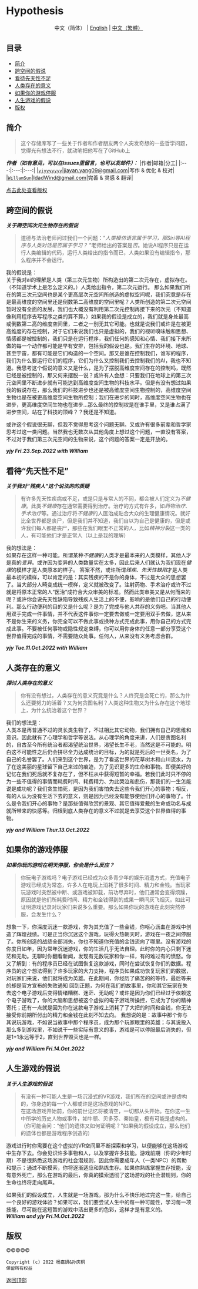# Hypothesis
<div align="center">中文（简体） | <a href="README-en.md">English</a> | <a href="README-cn-tr.md">中文（繁體）</a></div>  

## 目录
- [简介](#简介)  
- [跨空间的假说](#跨空间的假说)  
- [看待先天性不足](#看待先天性不足)
- [人类存在的意义](#人类存在的意义)
- [如果你的游戏停服](#如果你的游戏停服)
- [人生游戏的假说](#人生游戏的假说)
- [版权](#版权)
## 简介
> 这个存储库写了一些关于作者和作者朋友两个人突发奇想的一些哲学问题，觉得光有想法不行，就动笔把他写在了GitHub上
 
***作者（如有意见，可以在issues里留言，也可以发邮件）：*** 
|作者|邮箱|分工|
|:---:|:---:|:---:|
|[`yjyyyyyyy`](https://github.com/yjyyyyyyy)|jiayan.yang09@gmail.com|写作 & 优化 & 校对|
|[`WillamSun`](https://github.com/WillamSun)|IdadWind@gmail.com|完善 & 灵感 & 翻译|

[点击此处查看版权](#版权)
## 跨空间的假说
***关于跨空间次元生物存在的假说***

>道德与法治老师问过我们一个问题：“*人类模仿语言属于学习，那Siri等AI程序与人类对话是否属于学习？* ”老师给出的答案是*否*。她说AI程序只是在运行人类编辑的代码，运行人类给出的指令而已，人类如果没有编辑指令，那么程序并不会运行。  

我的假说是：  
关于我对ai的理解是人类（第三次元生物）所构造出的第二次元存在，虚拟存在。（不知道学术上是怎么定义的。）人类给出指令，第二次元运行。
那么如果我们所在的第三次元空间也是某个更高层次元空间所创造的虚拟空间呢，我们究竟是存在是最高维度的空间里还是倒数第二高维度的空间里呢？人类所创造的第二次元空间暂时没有全面的发展，我们也大概没有利用第二次元控制再接下来的次元（不知道像利用程序去写程序之类的算不算。）如果我的假设是成立的，我们就是身处最高或倒数第二高的维度空间里，二者之一别无其它可能。也就是说我们或许是在被更高维度的存在控制，对于它们来说我们也只是虚拟的，我们的视听嗅味触和思想、情感都是被控制的，我们只是在运行程序，我们任何的感知和心情、我们接下来所做的每一个动作都可能是早有安排，包括我的假设也是。我们生存的环境、地球、甚至宇宙，都有可能是它们构造的一个空间。那又是谁在控制我们，谁写的程序，我们为什么要运行它们的程序，它们为什么又控制我们去控制我们的AI，我也不知道。我思考这个假说的意义又是什么，是为了摆脱高维度空间存在的控制吗，既然已经是被控制的，那又何来摆脱一说？或许有人会想：只要我们在地球上的第三次元空间里不断进步就有可能达到高维度空间生物的科技水平。但是有没有想过如果我的假说存在，那么我们的科技进步也还是被高维度空间生物控制的，高维度空间生物也是在被更高维度空间生物所控制；我们在进步的同时，高维度空间生物也在进步，更高维度空间生物也在进步...那么最终的控制权是在谁手里，又是谁占满了进步空间，站在了科技的顶峰？？我还是不知道。

或许这个假说很无聊，但我不觉得思考这个问题无聊。又或许有很多前辈和哲学家思考过这一类问题。当然我也无数次从其他角度上想过这个问题，一直没有答案，不过对于我们第三次元空间的生物来说，这个问题的答案一定是开放的。

***yjy Fri.23.Sep.2022 with William***
## 看待“先天性不足”
***关于我对“残疾人”这个说法的的质疑***

> 有许多先天性疾病或不足，或是只是与常人的不同，都会被人们定义为*不健康*。此类*不健康*存在通常需要得到治疗。治疗的方式有许多，如*药物治疗*、*手术治疗*等。通过治疗将*不健康*的人医治成贴合大众的生理健康情况。就好比全世界都是丧尸，但是我们并不知道，我们自以为自己是健康的，但是或许我们每人都是丧尸，那些在我们眼里不正常的人，比如*精神分裂*这一类的人，有可能他们才是正常人（以上是我的理解）

我的想法是：  
如果存在这样一种可能。所谓某种*不健康*的人类才是最本来的人类模样，其他人才是真的*变异*。或许因为变异的人类数量实在太多，因此后来人们就认为我们现在*健康*的模样才是人类原本的样子。
答案不然，或许所谓*残疾*、*先天性缺陷*才是人类最本初的模样，可以肯定的是：其实残疾的不是你的身体，不过是大众的思想罢了。当大部分人畸变成统一模样，定义就被改变了。注射药物、手术治疗或许不过就是将原本正常的人“医治”成符合大众审美的标准。然而此类审美又是从何而来的呢？或许你会说先天性缺陷导致残疾人生活上的不便，影响的是他们自己的行动便利。那么行动便利的目的又是什么呢？是为了完成与他人共存的义务吧。当其他人用双手完成一件事情，并不代表这件事你一定要去做或一定要用双手去做，这从来不是你生来的义务，你完全可以不做此事或换种方式完成此事，用你自己的方式完成此事。不要被任何事物或隐性规定束缚，你可以用你身体的任意一部分享受这个世界值得完成的事情，不需要随众处事。任何人，从来没有义务考虑合群。  
  
***yjy Tue.11.Oct.2022 with William***
## 人类存在的意义
***探讨人类存在的意义***

> 你有没有想过，人类存在的意义究竟是什么？人终究是会死亡的，那么为什么还要努力的活着？又为何贪图名利？人类这种生物又为什么存在这个地球上，为什么统治着这个世界？

我们的想法是：  
人类本是再普通不过的灵长类生物了，不过相比其它动物，我们拥有自己的思维和意识。因此就有了心理学和哲学等说法。从心理学的角度来讲，人们是贪图名利的，自古至今所有统治者都渴望统治世界，渴望长生不老，当然这是不可能的。明白这不可能性之后仍会拼尽全力达成统治的目标，为的就是死后的一世英名，为了自己的名誉罢了。人们来到这个世界，是为了看这世界的花草树木和山川流水，为了在这美丽的星球留下自己来过的痕迹，为了见识更多的生命和事物。即便美好的记忆在我们死后就不复存在了，但不枉从中获得短暂的幸福。若我们此时只不停的为一些不值得的事情而耗费时间、耗费精力、为此哭泣和悲伤，那我们的一生怎能说是成功呢？我们贪生怕死，是因为我们害怕失去这些令我们开心的事物；相反，有的人认为没有生活下去的意义，则是因为已经没有能够使他们开心的事物了。什么是令我们开心的事物？是那些值得欣赏的景观、其它值得爱戴的生命或功名与成就所带来的快感等。归根到底人类存在的意义不过就是去享受这个世界值得的事物。

***yjy and William Thur.13.Oct.2022***  

## 如果你的游戏停服
***如果你玩的游戏在明天停服，你会是什么反应？***

>你玩电子游戏吗？电子游戏已经成为众多青少年的娱乐消遣方式，充值电子游戏已经成为常态，许多人在电玩上消耗了很多时间、精力和金钱。当玩家玩游戏时突然被中断、或游戏被卸载，前功尽弃时，他们通常会变得烦躁，原因就是他们所耗费时间、精力和金钱得到的成果一瞬间灰飞烟灭。如此可证明游戏记录对玩家们来说多么重要。那么如果你玩的游戏在此刻突然停服，会发生什么？  

想象一下，你深度沉迷一款游戏，你为其充值了一些金钱，你呕心沥血在游戏中创造了辉煌战绩。可是正当你沉迷这个游戏，玩得火热朝天时，游戏在一夜之间停服了。你所创造的战绩全部消失，你也不知道你充值的金钱流向了哪里。没有游戏的你度日如年，因为常年沉迷游戏，你的生活几乎无法自理。此时你的内心只剩下迷茫和无助。无聊时你翻看新闻，发现有无数玩家和你一样，有的难过有的愤怒。你又了解到：有的程序员已经在试图恢复这款游戏，同时在尝试恢复你们的数据。程序员的这个想法得到了许多玩家的大力支持，程序员如果成功恢复玩家们的数据，对玩家们来说，他们就将成为英雄。在此期间，你经历了痛苦的的等待，最后等来的却是官方宣布的失败通知
回到正题，为何在我们的故事里，你和其它玩家在失去这个电子游戏后变得情绪糟糕、迷茫、无助呢？或许是因为你们已经过于依赖这个电子游戏了，你的大脑和思想被这个虚拟的电子游戏所操控，它成为了你的精神寄托；还有一点就是因为你在这款电子游戏上消耗了了大把的时间和金钱，你无法接受你前期所付出的精力和金钱在此刻不知去向。
我想说的是：故事中那个你与其说玩游戏，不如说当故事中那个程序员，成为那个玩家眼里的英雄；与其说投入那么多到游戏里，不如说干一些实际有意义的事，游戏是可以停服最后消失的，但是1+1永远等于2，直到世界毁灭也是一样。
  
***yjy and William Fri.14.Oct.2022***
## 人生游戏的假说
***关于人生游戏的假说***

> 有没有一种可能人生是一场沉浸式的VR游戏，我们所在的空间或许是虚构的，你身边的每一个人都或许是这场游戏的NPC。  
> 在这场游戏开始前，你的前世记忆将被清空，一切都从头开始。在你这一生中所学的历史人物或事件，如牛顿、贝多芬、秦始皇，极有可能是虚构的。（你可能会问：“他们的遗体又如何证明呢？”如果我的假设成立，那么他们的遗体也都是游戏程序创造的）

游戏进行时你需要在这个虚拟的VR空间里不断探索和学习，以便能够在这场游戏中生存下去。你会见识许多事物和人，以及掌握许多技能。游戏前期（你的少年时期）不是很熟悉这场游戏的社会潜规则，因此你需要成年人（一类NPC）的帮助和提示；通过不断摸索，你将逐渐适应和熟练生存。如果你熟练掌握生存技能，没有意外死亡，那么在游戏的最后，你真的摸索透彻了这场游戏的社会潜规则，你的生命也终将走向尾声。

如果我们的假设成立，人生就是一场游戏，那为什么不快乐地过完这一生，给自己一个良好的游戏体验？如果可以，我们要尝试人生中的每一种可能性，学习每一项技能，尽可能在这短暂的游戏中活出更多的色彩，这样才是有意义的。  
***William and yjy Fri.14.Oct.2022***

## 版权
©️©️©️©️©️
```
Copyright (c) 2022 杨嘉妍&孙庆桐
保留所有权益
```
  
[返回顶部](#Hypothesis)
